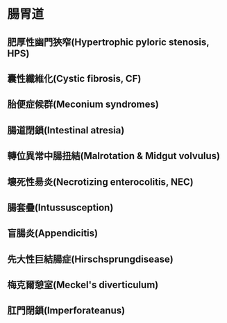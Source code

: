 # 腸胃道

## 肥厚性幽門狹窄(Hypertrophic pyloric stenosis, HPS)

## 囊性纖維化(Cystic fibrosis, CF)

## 胎便症候群(Meconium syndromes)

## 腸道閉鎖(Intestinal atresia)

## 轉位異常中腸扭結(Malrotation & Midgut volvulus)

## 壞死性昜炎(Necrotizing enterocolitis, NEC)

## 腸套疊(Intussusception)

## 盲腸炎(Appendicitis)

## 先大性巨結腸症(Hirschsprungdisease)

## 梅克爾憩室(Meckel's diverticulum)

## 肛門閉鎖(Imperforateanus)

